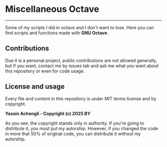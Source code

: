 # Miscellaneous Octave
---
Some of my scripts I did in octave and I don't want to lose. Here you can find scripts and
functions made with **GNU Octave**.

## Contributions
Due it is a personal project, public contributions are not allowed generally, but if you want,
contact me by issues tab and ask me what you want about this repository or even for code usage.

## License and usage
Every file and content in this repository is under MIT terms license and by copyright.

**Yassin Achengli - Copyright (c) 2025 BY**

As you see, the copyright stands only in authority. If you're going to distribute it, you must
put my autorship. However, if you changed the code in more that 50% of original code, you can
distribute it without my autorship.

